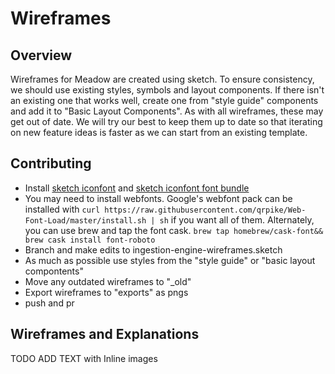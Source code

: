 # Wireframes

## Overview
Wireframes for Meadow are created using sketch. To ensure consistency, we should use existing styles, symbols and layout components. If there isn't an existing one that works well, create one from "style guide" components and add it to "Basic Layout Components". As with all wireframes, these may get out of date. We will try our best to keep them up to date so that iterating on new feature ideas is faster as we can start from an existing template.

## Contributing
- Install [sketch iconfont](https://github.com/keremciu/sketch-iconfont) and [sketch iconfont font bundle](https://github.com/keremciu/font-bundles)
- You may need to install webfonts. Google's webfont pack can be installed with `curl https://raw.githubusercontent.com/qrpike/Web-Font-Load/master/install.sh | sh` if you want all of them. Alternately, you can use brew and tap the font cask. `brew tap homebrew/cask-font&& brew cask install font-roboto` 
- Branch and make edits to ingestion-engine-wireframes.sketch
- As much as possible use styles from the "style guide" or "basic layout compontents"
- Move any outdated wireframes to "_old"
- Export wireframes to "exports" as pngs
- push and pr

## Wireframes and Explanations

TODO ADD TEXT with Inline images


